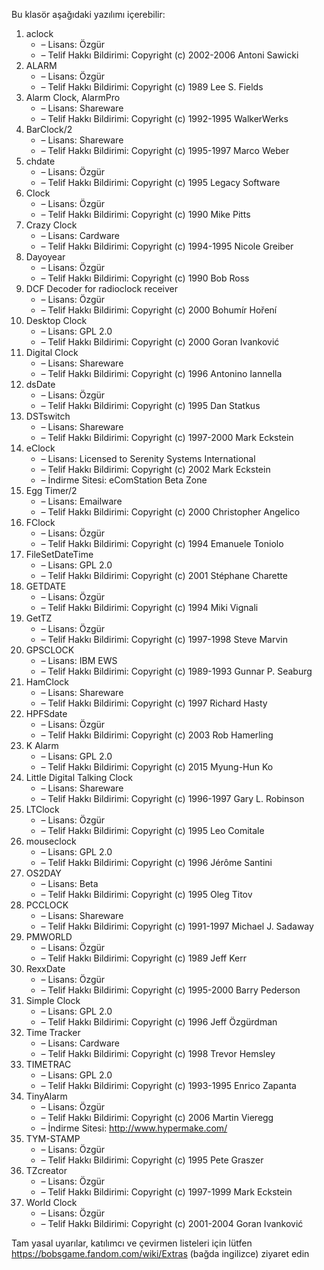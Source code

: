 Bu klasör aşağıdaki yazılımı içerebilir:

1. aclock
   - – Lisans: Özgür
   - – Telif Hakkı Bildirimi: Copyright (c) 2002-2006 Antoni Sawicki
2. ALARM
   - – Lisans: Özgür
   - – Telif Hakkı Bildirimi: Copyright (c) 1989 Lee S. Fields
3. Alarm Clock, AlarmPro
   - – Lisans: Shareware
   - – Telif Hakkı Bildirimi: Copyright (c) 1992-1995 WalkerWerks
4. BarClock/2
   - – Lisans: Shareware
   - – Telif Hakkı Bildirimi: Copyright (c) 1995-1997 Marco Weber
5. chdate
   - – Lisans: Özgür
   - – Telif Hakkı Bildirimi: Copyright (c) 1995 Legacy Software
6. Clock
   - – Lisans: Özgür
   - – Telif Hakkı Bildirimi: Copyright (c) 1990 Mike Pitts
7. Crazy Clock
   - – Lisans: Cardware
   - – Telif Hakkı Bildirimi: Copyright (c) 1994-1995 Nicole Greiber
8. Dayoyear
   - – Lisans: Özgür
   - – Telif Hakkı Bildirimi: Copyright (c) 1990 Bob Ross
9. DCF Decoder for radioclock receiver
   - – Lisans: Özgür
   - – Telif Hakkı Bildirimi: Copyright (c) 2000 Bohumír Hoření
10. Desktop Clock
    - – Lisans: GPL 2.0
    - – Telif Hakkı Bildirimi: Copyright (c) 2000 Goran Ivanković
11. Digital Clock
    - – Lisans: Shareware
    - – Telif Hakkı Bildirimi: Copyright (c) 1996 Antonino Iannella
12. dsDate
    - – Lisans: Özgür
    - – Telif Hakkı Bildirimi: Copyright (c) 1995 Dan Statkus
13. DSTswitch
    - – Lisans: Shareware
    - – Telif Hakkı Bildirimi: Copyright (c) 1997-2000 Mark Eckstein
14. eClock
    - – Lisans: Licensed to Serenity Systems International
    - – Telif Hakkı Bildirimi: Copyright (c) 2002 Mark Eckstein
    - – İndirme Sitesi: eComStation Beta Zone
15. Egg Timer/2
    - – Lisans: Emailware
    - – Telif Hakkı Bildirimi: Copyright (c) 2000 Christopher Angelico
16. FClock
    - – Lisans: Özgür
    - – Telif Hakkı Bildirimi: Copyright (c) 1994 Emanuele Toniolo
17. FileSetDateTime
    - – Lisans: GPL 2.0
    - – Telif Hakkı Bildirimi: Copyright (c) 2001 Stéphane Charette
18. GETDATE
    - – Lisans: Özgür
    - – Telif Hakkı Bildirimi: Copyright (c) 1994 Miki Vignali
19. GetTZ
    - – Lisans: Özgür
    - – Telif Hakkı Bildirimi: Copyright (c) 1997-1998 Steve Marvin
20. GPSCLOCK
    - – Lisans: IBM EWS
    - – Telif Hakkı Bildirimi: Copyright (c) 1989-1993 Gunnar P. Seaburg
21. HamClock
    - – Lisans: Shareware
    - – Telif Hakkı Bildirimi: Copyright (c) 1997 Richard Hasty
22. HPFSdate
    - – Lisans: Özgür
    - – Telif Hakkı Bildirimi: Copyright (c) 2003 Rob Hamerling
23. K Alarm
    - – Lisans: GPL 2.0
    - – Telif Hakkı Bildirimi: Copyright (c) 2015 Myung-Hun Ko
24. Little Digital Talking Clock
    - – Lisans: Shareware
    - – Telif Hakkı Bildirimi: Copyright (c) 1996-1997 Gary L. Robinson
25. LTClock
    - – Lisans: Özgür
    - – Telif Hakkı Bildirimi: Copyright (c) 1995 Leo Comitale
26. mouseclock
    - – Lisans: GPL 2.0
    - – Telif Hakkı Bildirimi: Copyright (c) 1996 Jérôme Santini
27. OS2DAY
    - – Lisans: Beta
    - – Telif Hakkı Bildirimi: Copyright (c) 1995 Oleg Titov
28. PCCLOCK
    - – Lisans: Shareware
    - – Telif Hakkı Bildirimi: Copyright (c) 1991-1997 Michael J. Sadaway
29. PMWORLD
    - – Lisans: Özgür
    - – Telif Hakkı Bildirimi: Copyright (c) 1989 Jeff Kerr
30. RexxDate
    - – Lisans: Özgür
    - – Telif Hakkı Bildirimi: Copyright (c) 1995-2000 Barry Pederson
31. Simple Clock
    - – Lisans: GPL 2.0
    - – Telif Hakkı Bildirimi: Copyright (c) 1996 Jeff Özgürdman
32. Time Tracker
    - – Lisans: Cardware
    - – Telif Hakkı Bildirimi: Copyright (c) 1998 Trevor Hemsley
33. TIMETRAC
    - – Lisans: GPL 2.0
    - – Telif Hakkı Bildirimi: Copyright (c) 1993-1995 Enrico Zapanta
34. TinyAlarm
    - – Lisans: Özgür
    - – Telif Hakkı Bildirimi: Copyright (c) 2006 Martin Vieregg
    - – İndirme Sitesi: http://www.hypermake.com/
35. TYM-STAMP
    - – Lisans: Özgür
    - – Telif Hakkı Bildirimi: Copyright (c) 1995 Pete Graszer
36. TZcreator
    - – Lisans: Özgür
    - – Telif Hakkı Bildirimi: Copyright (c) 1997-1999 Mark Eckstein
37. World Clock
    - – Lisans: Özgür
    - – Telif Hakkı Bildirimi: Copyright (c) 2001-2004 Goran Ivanković

Tam yasal uyarılar, katılımcı ve çevirmen listeleri için lütfen https://bobsgame.fandom.com/wiki/Extras (bağda ingilizce) ziyaret edin
